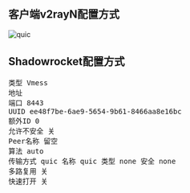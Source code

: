## 客户端v2rayN配置方式

![quic](https://user-images.githubusercontent.com/88967758/153620093-f46cfaf0-ab13-41c0-9a61-ffc4a7661835.jpg)

## Shadowrocket配置方式

<pre>类型 Vmess
地址
端口 8443
UUID ee48f7be-6ae9-5654-9b61-8466aa8e16bc
额外ID 0
允许不安全 关
Peer名称 留空
算法 auto
传输方式 quic 名称 quic 类型 none 安全 none
多路复用 关
快速打开 关</pre>
